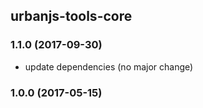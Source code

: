 ## urbanjs-tools-core

### 1.1.0 (2017-09-30)
- update dependencies (no major change)

### 1.0.0 (2017-05-15)
